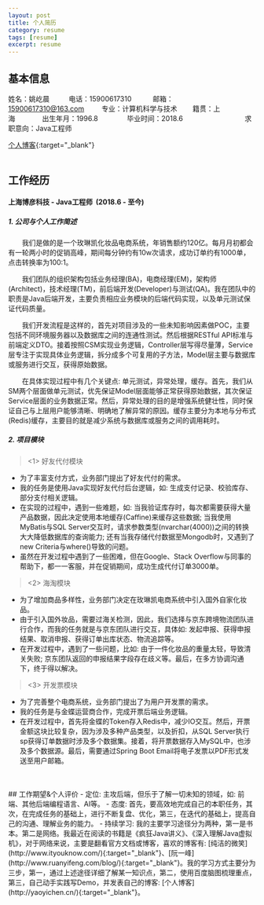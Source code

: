 ```yaml
---
layout: post
title: 个人简历
category: resume
tags: [resume]
excerpt: resume
---
```

## 基本信息
姓名：姚屹晨&nbsp;&nbsp;&nbsp;&nbsp;&nbsp;&nbsp;&nbsp;&nbsp;&nbsp;&nbsp;电话：15900617310&nbsp;&nbsp;&nbsp;&nbsp;&nbsp;&nbsp;&nbsp;&nbsp;&nbsp;&nbsp;&nbsp;邮箱：15900617310@163.com&nbsp;&nbsp;&nbsp;&nbsp;&nbsp;&nbsp;&nbsp;&nbsp;&nbsp;专业：计算机科学与技术&nbsp;&nbsp;&nbsp;&nbsp;&nbsp;&nbsp;&nbsp; 籍贯：上海&nbsp;&nbsp;&nbsp;&nbsp;&nbsp;&nbsp;&nbsp;&nbsp;&nbsp;&nbsp;&nbsp;&nbsp;&nbsp;&nbsp;出生年月：1996.8&nbsp;&nbsp;&nbsp;&nbsp;&nbsp;&nbsp;&nbsp;&nbsp;&nbsp;&nbsp;&nbsp;&nbsp;&nbsp;&nbsp; 毕业时间：2018.6&nbsp;&nbsp;&nbsp;&nbsp;&nbsp;&nbsp;&nbsp;&nbsp;&nbsp;&nbsp;&nbsp;&nbsp;&nbsp;&nbsp;&nbsp;&nbsp;&nbsp;&nbsp;&nbsp;&nbsp;&nbsp;&nbsp;&nbsp;&nbsp;&nbsp;&nbsp;&nbsp;&nbsp;&nbsp;&nbsp;&nbsp; 求职意向：Java工程师&nbsp;&nbsp;&nbsp;&nbsp;&nbsp;  

[个人博客](http://yaoyichen.cn/){:target="_blank"}
<br>
<br>
## 工作经历

#### 上海博彦科技&nbsp;-&nbsp;Java工程师&nbsp;&nbsp;(2018.6 - 至今)  

##### 1. 公司与个人工作简述

&emsp;&emsp;我们是做的是一个玫琳凯化妆品电商系统，年销售额约120亿。每月月初都会有一轮两小时的促销高峰，期间每分钟约有10w次请求，成功订单约有1000单，点击转换率为100:1。

&emsp;&emsp;我们团队的组织架构包括业务经理(BA)，电商经理(EM)，架构师(Architect)，技术经理(TM)，前后端开发(Developer)与测试(QA)。我在团队中的职责是Java后端开发，主要负责相应业务模块的后端代码实现，以及单元测试保证代码质量。

&emsp;&emsp;我们开发流程是这样的，首先对项目涉及的一些未知影响因素做POC，主要包括不同环境服务器以及数据库之间的连通性测试。然后根据RESTful API标准与前端定义DTO。接着按照CSM实现业务逻辑，Controller层写得尽量薄，Service层专注于实现具体业务逻辑，拆分成多个可复用的子方法，Model层主要与数据库或服务进行交互，获得原始数据。

&emsp;&emsp;在具体实现过程中有几个关键点: 单元测试，异常处理，缓存。首先，我们从SM两个层面做单元测试，优先保证Model层面能够正常获得原始数据，其次保证Service层面的业务数据正常。然后，异常处理的目的是增强系统健壮性，同时保证自己与上层用户能够清晰、明确地了解异常的原因。缓存主要分为本地与分布式(Redis)缓存，主要目的就是减少系统与数据库或服务之间的调用耗时。  

##### 2. 项目模块
> <1> 好友代付模块

- 为了丰富支付方式，业务部门提出了好友代付的需求。
- 我的任务是使用Java实现好友代付后台逻辑，如: 生成支付记录、校验库存、部分支付相关逻辑。
- 在实现的过程中，遇到一些难题，如: 当我验证库存时，每次都需要获得大量产品数据，因此决定使用本地缓存(Caffine)来缓存这些数据; 当我使用MyBatis与SQL Server交互时，请求参数类型(nvarchar(4000))之间的转换大大降低数据库的查询能力; 还有当我存储代付数据至Mongodb时，又遇到了new Criteria与where()导致的问题。
- 虽然在开发过程中遇到了一些困难，但在Google、Stack Overflow与同事的帮助下，都一一客服，并在促销期间，成功生成代付订单3000单。

> <2> 海淘模块

- 为了增加商品多样性，业务部门决定在玫琳凯电商系统中引入国外自家化妆品。
- 由于引入国外妆品，需要过海关检测，因此，我们选择与京东跨境物流团队进行合作，而我的任务就是与京东团队进行交互，具体如: 发起申报、获得申报结果、取消申报、获得订单出库状态、物流追踪等。
- 在开发过程中，遇到了一些问题，比如: 由于一件化妆品的重量太轻，导致清关失败; 京东团队返回的申报结果字段存在歧义等。最后，在多方协调沟通下，终于得以解决。

> <3> 开发票模块

- 为了完善整个电商系统，业务部门提出了为用户开发票的需求。
- 我的任务是与金蝶运营商合作，完成开票后端业务逻辑。
- 在开发过程中，首先将金蝶的Token存入Redis中，减少IO交互。然后，开票金额这块比较复杂，因为涉及多种产品类型，以及折扣，从SQL Server执行sp获得订单数据时涉及多个数据集。接着，将开票数据存入MySQL中，也涉及多个数据源。最后，需要通过Spring Boot Email将电子发票以PDF形式发送至用户邮箱。
<br>
<br>
## 工作期望&个人评价
- 定位: 主攻后端，但乐于了解一切未知的领域，如: 前端、其他后端编程语言、AI等。
- 态度: 首先，要高效地完成自己的本职任务，其次，在完成任务的基础上，进行不断复盘、优化，第三，在迭代的基础上，提高自己的沟通、理解业务的能力。
- 持续学习: 我的主要学习途径分为两种，第一是书本。第二是网络。我最近在阅读的书籍是《疯狂Java讲义》、《深入理解Java虚拟机》，对于网络来说，主要是翻看官方文档或博客，喜欢的博客有: [纯洁的微笑](http://www.ityouknow.com/){:target="_blank"}、[阮一峰](http://www.ruanyifeng.com/blog/){:target="_blank"}。我的学习方式主要分为三步，第一，通过上述途径详细了解某一知识点，第二，使用百度脑图梳理重点，第三，自己动手实践写Demo，并发表自己的博客: [个人博客](http://yaoyichen.cn/){:target="_blank"}。


